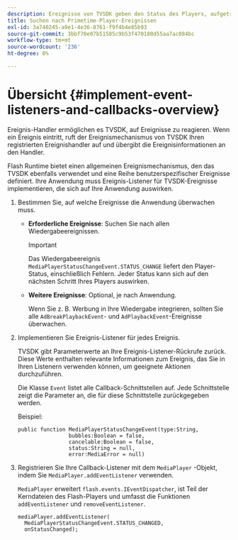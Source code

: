 ```yaml
---
description: Ereignisse von TVSDK geben den Status des Players, aufgetretene Fehler, den Abschluss von angeforderten Aktionen an, z. B. einen Videostart oder implizit auftretende Aktionen, z. B. das Abschließen einer Anzeige.
title: Suchen nach Primetime-Player-Ereignissen
exl-id: 3a740245-a9e1-4e36-8761-f9f4b4e85b93
source-git-commit: 3bbf70e07b51585c9b53f470180d55aa7ac084bc
workflow-type: tm+mt
source-wordcount: '236'
ht-degree: 0%

---
```


# Übersicht {#implement-event-listeners-and-callbacks-overview}

Ereignis-Handler ermöglichen es TVSDK, auf Ereignisse zu reagieren. Wenn ein Ereignis eintritt, ruft der Ereignismechanismus von TVSDK Ihren registrierten Ereignishandler auf und übergibt die Ereignisinformationen an den Handler.

Flash Runtime bietet einen allgemeinen Ereignismechanismus, den das TVSDK ebenfalls verwendet und eine Reihe benutzerspezifischer Ereignisse definiert. Ihre Anwendung muss Ereignis-Listener für TVSDK-Ereignisse implementieren, die sich auf Ihre Anwendung auswirken.

1. Bestimmen Sie, auf welche Ereignisse die Anwendung überwachen muss.

   * **Erforderliche Ereignisse**: Suchen Sie nach allen Wiedergabeereignissen.

      >[!IMPORTANT]
      >
      >Das Wiedergabeereignis `MediaPlayerStatusChangeEvent.STATUS_CHANGE` liefert den Player-Status, einschließlich Fehlern. Jeder Status kann sich auf den nächsten Schritt Ihres Players auswirken.

   * **Weitere Ereignisse**: Optional, je nach Anwendung.

      Wenn Sie z. B. Werbung in Ihre Wiedergabe integrieren, sollten Sie alle `AdBreakPlaybackEvent`- und `AdPlaybackEvent`-Ereignisse überwachen.

1. Implementieren Sie Ereignis-Listener für jedes Ereignis.

   TVSDK gibt Parameterwerte an Ihre Ereignis-Listener-Rückrufe zurück. Diese Werte enthalten relevante Informationen zum Ereignis, das Sie in Ihren Listenern verwenden können, um geeignete Aktionen durchzuführen.

   Die Klasse `Event` listet alle Callback-Schnittstellen auf. Jede Schnittstelle zeigt die Parameter an, die für diese Schnittstelle zurückgegeben werden.

   Beispiel:

   ```
   public function MediaPlayerStatusChangeEvent(type:String,  
                   bubbles:Boolean = false,  
                   cancelable:Boolean = false,  
                   status:String = null,  
                   error:MediaError = null) 
   ```

1. Registrieren Sie Ihre Callback-Listener mit dem `MediaPlayer` -Objekt, indem Sie `MediaPlayer.addEventListener` verwenden.

   `MediaPlayer` erweitert  `flash.events.IEventDispatcher`, ist Teil der Kerndateien des Flash-Players und umfasst die Funktionen  `addEventListener` und  `removeEventListener`.

   ```
   mediaPlayer.addEventListener( 
     MediaPlayerStatusChangeEvent.STATUS_CHANGED,  
     onStatusChanged);
   ```
